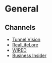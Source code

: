 # General

## Channels

- [Tunnel Vision](https://www.youtube.com/@christophe)
- [RealLifeLore](https://www.youtube.com/@RealLifeLore)
- [WIRED](https://www.youtube.com/@WIRED)
- [Business Insider](https://www.youtube.com/@BusinessInsider)
